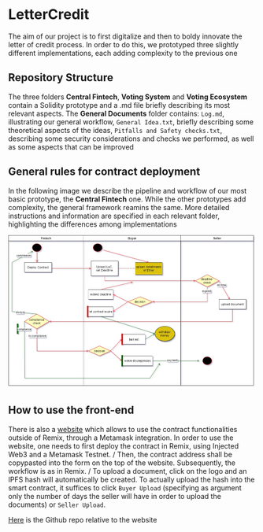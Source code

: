 # LetterCredit

The aim of our project is to first digitalize and then to boldy innovate the letter of credit process. In order to do this, we prototyped three slightly different implementations, each adding complexity to the previous one 

## Repository Structure
The three folders **Central Fintech**, **Voting System** and **Voting Ecosystem** contain a Solidity prototype and a .md file briefly describing its most relevant aspects.
The **General Documents** folder contains: `Log.md`, illustrating our general workflow, `General Idea.txt`, briefly describing some theoretical aspects of the ideas, `Pitfalls and Safety checks.txt`, describing some security considerations and checks we performed, as well as some aspects that can be improved

## General rules for contract deployment

In the following image we describe the pipeline and workflow of our most basic prototype, the **Central Fintech** one. While the other prototypes add complexity, the general framework reamins the same. More detailed instructions and information are specified in each relevant folder, highlighting the differences among implementations


![plot](https://github.com/CaterinaFabbri/LetterCredit/blob/main/Documents%20and%20Images/Basic%20Structure.jpg)


## How to use the front-end
There is also a [website](#https://eth-app-voting.yenerk95.vercel.app/) which allows to use the contract functionalities outside of Remix, through a Metamask integration.
In order to use the website, one needs to first deploy the contract in Remix, using Injected Web3 and a Metamask Testnet. /
Then, the contract address shall be copypasted into the form on the top of the website. Subsequently, the workflow is as in Remix. /
To upload a document, click on the logo and an IPFS hash will automatically be created. To actually upload the hash into the smart contract, it suffices to click `Buyer Upload` (specifying as argument only the number of days the seller will have in order to upload the documents) or `Seller Upload`.


[Here](#https://github.com/yenerk95/eth-app) is the Github repo relative to the website
